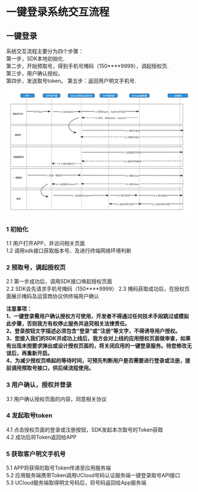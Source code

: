 # 一键登录系统交互流程

## 一键登录
系统交互流程主要分为四个步骤：  
第一步，SDK本地初始化.    
第二步，开始预取号，得到手机号掩码（150****9999），调起授权页.      
第三步，用户确认授权。  
第四步，发送取号token。
第五步：返回用户明文手机号.   

![图片](../images/guide/一键登录系统交互流程.png)



### 1 初始化
1.1 用户打开APP，并访问相关页面     
1.2 调用sdk接口获取版本号、及进行终端网络环境判断       

### 2 预取号，调起授权页
2.1 第一步成功后，调用SDK接口唤起授权页面   
2.2 SDK会先请求手机号掩码（150****9999）
2.3 掩码获取成功后，在授权页面展示掩码及运营商协议供终端用户确认      



**注意事项：     
1、一键登录需用户确认授权方可使用，开发者不得通过任何技术手段跳过或模拟此步骤，否则我方有权停止服务并追究相关法律责任。       
2、登录按钮文字描述必须包含“登录”或“注册”等文字，不得诱导用户授权。       
3、您接入我们的SDK并成功上线后，我方会对上线的应用授权页面做审查，如果有出现未按要求弹出或设计授权页面的，将关闭应用的一键登录服务。待您修改无误后，再重新开启。     
4、为减少授权页唤起的等待时间，可预先判断用户是否需要进行登录或注册，提前调用预取号接口，供后续流程使用。**       

### 3 用户确认，授权并登录    
3.1 用户确认授权页面的内容，同意相关协议        

### 4 发起取号token
4.1  点击授权页面的登录或注册按钮，SDK发起本次取号的Token获取      
4.2 成功后将Token返回给APP      

### 5 获取客户明文手机号
5.1 APP将获得的取号Token传递至应用服务端             
5.2 应用服务端携带Token调用UCloud号码认证服务端一键登录取号API接口       
5.3 UCloud服务端取得明文号码后，将号码返回给App服务端          
